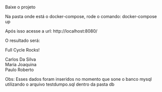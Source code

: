 Baixe o projeto

Na pasta onde está o docker-compose, rode o comando:
docker-compose up

Após isso acesse a url:
http://localhost:8080/

O resultado será:

Full Cycle Rocks!

Carlos Da Silva<br />
Maria Joaquina<br />
Paulo Roberto


Obs: Esses dados foram inseridos no momento que sone o banco mysql utilizando o arquivo testdumpo.sql dentro da pasta db
